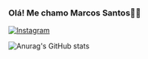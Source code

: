 ### Olá! Me chamo Marcos Santos👋🏾

[![Instagram](https://img.shields.io/badge/Instagram-E4405F?style=for-the-badge&logo=instagram&logoColor=white)](https://instagram.com/m4rcos_santtos?igshid=Yjk4NWM2ZWVkMw==)

![Anurag's GitHub stats](https://github-readme-stats.vercel.app/api?username=MarcosSantos&show_icons=true&theme=merko)
